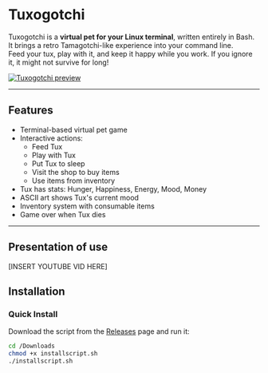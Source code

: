 # Tuxogotchi

Tuxogotchi is a **virtual pet for your Linux terminal**, written entirely in Bash.  
It brings a retro Tamagotchi-like experience into your command line.  
Feed your tux, play with it, and keep it happy while you work. If you ignore it, it might not survive for long!

<a href=""><img src="https://i.ibb.co/jvBmTXmL/Zrzut-ekranu-2025-03-06-211749-removebg-preview.png" alt="Tuxogotchi preview" border="0"></a>

---

## Features

- Terminal-based virtual pet game  
- Interactive actions:
  - Feed Tux  
  - Play with Tux  
  - Put Tux to sleep  
  - Visit the shop to buy items  
  - Use items from inventory  
- Tux has stats: Hunger, Happiness, Energy, Mood, Money  
- ASCII art shows Tux's current mood  
- Inventory system with consumable items  
- Game over when Tux dies  

---
## Presentation of use

[INSERT YOUTUBE VID HERE]

## Installation

### Quick Install

Download the script from the [Releases](../../releases) page and run it:

```bash
cd /Downloads
chmod +x installscript.sh
./installscript.sh
